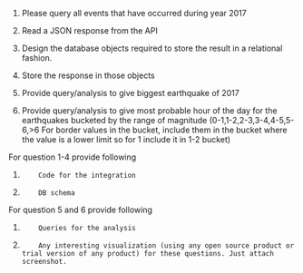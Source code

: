 1) Please query all events that have occurred during year 2017

2) Read a JSON response from the API

3) Design the database objects required to store the result in a relational fashion.

4) Store the response in those objects

5) Provide query/analysis to give biggest earthquake of 2017

6) Provide query/analysis to give most probable hour of the day for the earthquakes bucketed by the range of magnitude (0-1,1-2,2-3,3-4,4-5,5-6,>6   For border values in the bucket, include them in the bucket where the value is a lower limit so for 1 include it in 1-2 bucket)

 
 For question 1-4 provide following

1.         Code for the integration

2.         DB schema

For question 5 and 6 provide following

1.         Queries for the analysis

2.         Any interesting visualization (using any open source product or trial version of any product) for these questions. Just attach screenshot.
